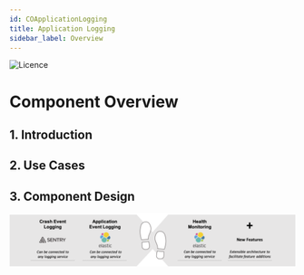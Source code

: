 ```yaml
---
id: COApplicationLogging
title: Application Logging
sidebar_label: Overview
---
```


![Licence](https://img.shields.io/badge/Licence-MIT-blue.svg)

# Component Overview

## 1. Introduction


## 2. Use Cases


## 3. Component Design


![alt-text](../img/applogging.png)
